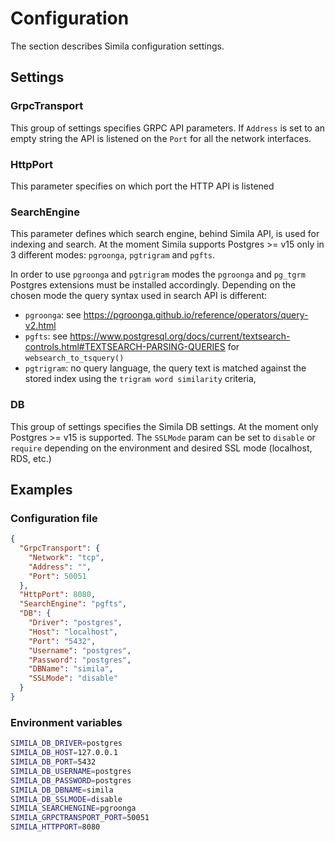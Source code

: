 # Configuration
The section describes Simila configuration settings.

## Settings

### GrpcTransport
This group of settings specifies GRPC API parameters. If `Address` is set to an empty string the API is listened on the `Port` for all the network interfaces.

### HttpPort
This parameter specifies on which port the HTTP API is listened

### SearchEngine
This parameter defines which search engine, behind Simila API, is used for indexing and search. At the moment Simila supports Postgres >= v15 only in 3 different modes: `pgroonga`, `pgtrigram` and `pgfts`.

In order to use `pgroonga` and `pgtrigram` modes the `pgroonga` and `pg_tgrm` Postgres extensions must be installed accordingly.
Depending on the chosen mode the query syntax used in search API is different:

- `pgroonga`: see https://pgroonga.github.io/reference/operators/query-v2.html
- `pgfts`: see https://www.postgresql.org/docs/current/textsearch-controls.html#TEXTSEARCH-PARSING-QUERIES for `websearch_to_tsquery()`
- `pgtrigram`: no query language, the query text is matched against the stored index using the `trigram word similarity` criteria,


### DB
This group of settings specifies the Simila DB settings. At the moment only Postgres >= v15 is supported. The `SSLMode` param can be set to `disable` or `require` depending on the environment and desired SSL mode (localhost, RDS, etc.)

## Examples

### Configuration file

```json
{
  "GrpcTransport": {
    "Network": "tcp",
    "Address": "",
    "Port": 50051
  },
  "HttpPort": 8080,
  "SearchEngine": "pgfts",
  "DB": {
    "Driver": "postgres",
    "Host": "localhost",
    "Port": "5432",
    "Username": "postgres",
    "Password": "postgres",
    "DBName": "simila",
    "SSLMode": "disable"
  }
}
```

### Environment variables

```bash
SIMILA_DB_DRIVER=postgres
SIMILA_DB_HOST=127.0.0.1
SIMILA_DB_PORT=5432
SIMILA_DB_USERNAME=postgres
SIMILA_DB_PASSWORD=postgres
SIMILA_DB_DBNAME=simila
SIMILA_DB_SSLMODE=disable 
SIMILA_SEARCHENGINE=pgroonga
SIMILA_GRPCTRANSPORT_PORT=50051
SIMILA_HTTPPORT=8080
```
